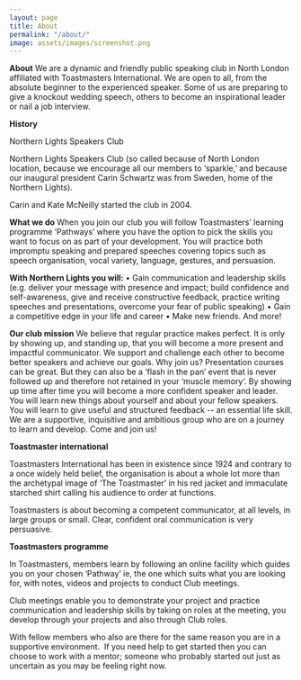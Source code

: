 ```yaml
---
layout: page
title: About
permalink: "/about/"
image: assets/images/screenshot.png
---
```


**About**
We are a dynamic and friendly public speaking club in North London affiliated with Toastmasters International. We are open to all, from the absolute beginner to the experienced speaker. Some of us are preparing to give a knockout wedding speech, others to become an inspirational leader or nail a job interview.

**History**

Northern Lights Speakers Club

Northern Lights Speakers Club (so called because of North London location, because we encourage all our members to ‘sparkle,’ and because our inaugural president Carin Schwartz was from Sweden, home of the Northern Lights).

Carin and Kate McNeilly started the club in 2004.

**What we do**
When you join our club you will follow Toastmasters’ learning programme ‘Pathways’ where you have the option to pick the skills you want to focus on as part of your development. You will practice both impromptu speaking and prepared speeches covering topics such as speech organisation, vocal variety, language, gestures, and persuasion.

**With Northern Lights you will:**
• Gain communication and leadership skills (e.g. deliver your message with presence and impact; build confidence and self-awareness, give and receive constructive feedback, practice writing speeches and presentations, overcome your fear of public speaking)
• Gain a competitive edge in your life and career
• Make new friends. And more!
  
**Our club mission**
We believe that regular practice makes perfect. It is only by showing up, and standing up, that you will become a more present and impactful communicator. We support and challenge each other to become better speakers and achieve our goals.
Why join us?
Presentation courses can be great. But they can also be a ‘flash in the pan’ event that is never followed up and therefore not retained in your ‘muscle memory’. By showing up time after time you will become a more confident speaker and leader. You will learn new things about yourself and about your fellow speakers. You will learn to give useful and structured feedback -- an essential life skill. We are a supportive, inquisitive and ambitious group who are on a journey to learn and develop. Come and join us! 


**Toastmaster international**

Toastmasters International has been in existence since 1924 and contrary to a once widely held belief, the organisation is about a whole lot more than the archetypal image of ‘The Toastmaster’ in his red jacket and immaculate starched shirt calling his audience to order at functions.

Toastmasters is about becoming a competent communicator, at all levels, in large groups or small. Clear, confident oral communication is very persuasive.


**Toastmasters programme**

In Toastmasters, members learn by following an online facility which guides you on your chosen ‘Pathway’ ie, the one which suits what you are looking for, with notes, videos and projects to conduct Club meetings. 

Club meetings enable you to demonstrate your project and practice communication and leadership skills by taking on roles at the meeting, you develop through your projects and also through Club roles.

With fellow members who also are there for the same reason you are in a supportive environment.  If you need help to get started then you can choose to work with a mentor; someone who probably started out just as uncertain as you may be feeling right now.


